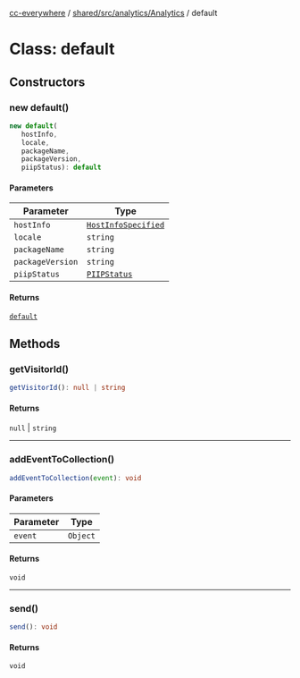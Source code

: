 [cc-everywhere](../../../../../index.md) / [shared/src/analytics/Analytics](../index.md) / default

# Class: default

## Constructors

### new default()

```ts
new default(
   hostInfo, 
   locale, 
   packageName, 
   packageVersion, 
   piipStatus): default
```

#### Parameters

| Parameter | Type |
| ------ | ------ |
| `hostInfo` | [`HostInfoSpecified`](../../../types/HostInfo.types/type-aliases/HostInfoSpecified.md) |
| `locale` | `string` |
| `packageName` | `string` |
| `packageVersion` | `string` |
| `piipStatus` | [`PIIPStatus`](../../../types/HostInfo.types/enumerations/PIIPStatus.md) |

#### Returns

[`default`](default.md)

## Methods

### getVisitorId()

```ts
getVisitorId(): null | string
```

#### Returns

`null` \| `string`

***

### addEventToCollection()

```ts
addEventToCollection(event): void
```

#### Parameters

| Parameter | Type |
| ------ | ------ |
| `event` | `Object` |

#### Returns

`void`

***

### send()

```ts
send(): void
```

#### Returns

`void`
